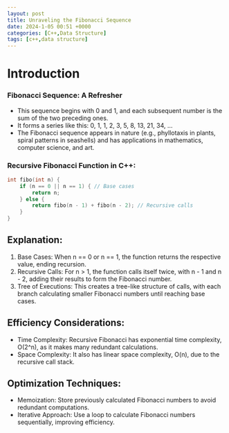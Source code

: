 ```yaml
---
layout: post
title: Unraveling the Fibonacci Sequence
date: 2024-1-05 00:51 +0000
categories: [C++,Data Structure]
tags: [c++,data structure]
---
```

# Introduction
### Fibonacci Sequence: A Refresher

- This sequence begins with 0 and 1, and each subsequent number is the sum of the two preceding ones.
- It forms a series like this: 0, 1, 1, 2, 3, 5, 8, 13, 21, 34, ...
- The Fibonacci sequence appears in nature (e.g., phyllotaxis in plants, spiral patterns in seashells) and has applications in mathematics, computer science, and art.

### Recursive Fibonacci Function in C++:
```c++
int fibo(int n) {
    if (n == 0 || n == 1) { // Base cases
        return n;
    } else {
        return fibo(n - 1) + fibo(n - 2); // Recursive calls
    }
}
```

## Explanation:
1. Base Cases: When n == 0 or n == 1, the function returns the respective value, ending recursion.
2. Recursive Calls: For n > 1, the function calls itself twice, with n - 1 and n - 2, adding their results to form the Fibonacci number.
3. Tree of Executions: This creates a tree-like structure of calls, with each branch calculating smaller Fibonacci numbers until reaching base cases.

## Efficiency Considerations:
- Time Complexity: Recursive Fibonacci has exponential time complexity, O(2^n), as it makes many redundant calculations.
- Space Complexity: It also has linear space complexity, O(n), due to the recursive call stack.

## Optimization Techniques:
- Memoization: Store previously calculated Fibonacci numbers to avoid redundant computations.
- Iterative Approach: Use a loop to calculate Fibonacci numbers sequentially, improving efficiency.